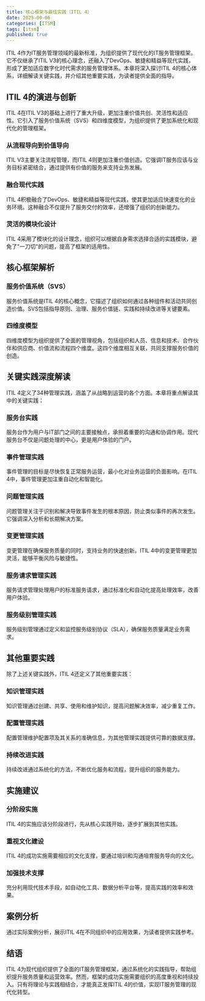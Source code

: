 ```yaml
---
title: 核心框架与最佳实践（ITIL 4）
date: 2025-09-06
categories: [ITSM]
tags: [itsm]
published: true
---
```


ITIL 4作为IT服务管理领域的最新标准，为组织提供了现代化的IT服务管理框架。它不仅继承了ITIL V3的核心理念，还融入了DevOps、敏捷和精益等现代实践，形成了更加适应数字化时代需求的服务管理体系。本章将深入探讨ITIL 4的核心体系，详细解读关键实践，并介绍其他重要实践，为读者提供全面的指导。

## ITIL 4的演进与创新

ITIL 4在ITIL V3的基础上进行了重大升级，更加注重价值共创、灵活性和适应性。它引入了服务价值系统（SVS）和四维度模型，为组织提供了更加系统化和现代化的管理框架。

### 从流程导向到价值导向

ITIL V3主要关注流程管理，而ITIL 4则更加注重价值创造。它强调IT服务应该与业务目标紧密结合，通过提供有价值的服务来支持业务发展。

### 融合现代实践

ITIL 4积极融合了DevOps、敏捷和精益等现代实践，使其更加适应快速变化的业务环境。这种融合不仅提升了服务交付的效率，还增强了组织的创新能力。

### 灵活的模块化设计

ITIL 4采用了模块化的设计理念，组织可以根据自身需求选择合适的实践模块，避免了"一刀切"的问题，提高了框架的适用性。

## 核心框架解析

### 服务价值系统（SVS）

服务价值系统是ITIL 4的核心概念，它描述了组织如何通过各种组件和活动共同创造价值。SVS包括指导原则、治理、服务价值链、实践和持续改进等关键要素。

### 四维度模型

四维度模型为组织提供了全面的管理视角，包括组织和人员、信息和技术、合作伙伴和供应商、价值流和流程四个维度。这四个维度相互关联，共同支撑服务价值的创造。

## 关键实践深度解读

ITIL 4定义了34种管理实践，涵盖了从战略到运营的各个方面。本章将重点解读其中的关键实践：

### 服务台实践

服务台作为用户与IT部门之间的主要接触点，承担着重要的沟通和协调作用。现代服务台不仅是问题处理的中心，更是用户体验的门户。

### 事件管理实践

事件管理的目标是尽快恢复正常服务运营，最小化对业务运营的负面影响。在ITIL 4中，事件管理更加注重自动化和智能化。

### 问题管理实践

问题管理关注于识别和解决导致事件发生的根本原因，防止类似事件的再次发生。它强调深入分析和长期解决方案。

### 变更管理实践

变更管理在确保服务质量的同时，支持业务的快速创新。ITIL 4中的变更管理更加灵活，能够平衡风险与敏捷性。

### 服务请求管理实践

服务请求管理处理用户的标准服务请求，通过标准化和自动化提高处理效率，改善用户体验。

### 服务级别管理实践

服务级别管理通过定义和监控服务级别协议（SLA），确保服务质量满足业务需求。

## 其他重要实践

除了上述关键实践外，ITIL 4还定义了其他重要实践：

### 知识管理实践

知识管理通过创建、共享、使用和维护知识，提高问题解决效率，减少重复工作。

### 配置管理实践

配置管理维护配置项及其关系的准确信息，为其他管理实践提供可靠的数据支撑。

### 持续改进实践

持续改进通过系统化的方法，不断优化服务和流程，提升组织的服务能力。

## 实施建议

### 分阶段实施

ITIL 4的实施应该分阶段进行，先从核心实践开始，逐步扩展到其他实践。

### 重视文化建设

ITIL 4的成功实施需要相应的文化支撑，要通过培训和沟通培育服务导向的文化。

### 加强技术支撑

充分利用现代技术手段，如自动化工具、数据分析平台等，提高实践的效率和效果。

## 案例分析

通过实际案例分析，展示ITIL 4在不同组织中的应用效果，为读者提供实践参考。

## 结语

ITIL 4为现代组织提供了全面的IT服务管理框架，通过系统化的实践指导，帮助组织提升服务质量和运营效率。然而，框架的成功实施需要组织的高度重视和持续投入。只有将理论与实践相结合，才能真正发挥ITIL 4的价值，实现IT服务管理的现代化转型。